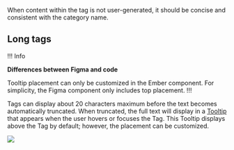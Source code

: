 When content within the tag is not user-generated, it should be concise and consistent with the category name.

## Long tags

!!! Info

**Differences between Figma and code**

Tooltip placement can only be customized in the Ember component. For simplicity, the Figma component only includes top placement.
!!!

Tags can display about 20 characters maximum before the text becomes automatically truncated. When truncated, the full text will display in a [Tooltip](/components/tooltip) that appears when the user hovers or focuses the Tag. This Tooltip displays above the Tag by default; however, the placement can be customized.

![](/assets/components/tag/tag-truncation-tooltip.png)